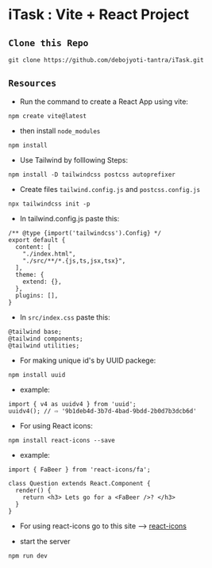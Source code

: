 # iTask : Vite + React Project

## `Clone this Repo`
```
git clone https://github.com/debojyoti-tantra/iTask.git
```

## `Resources`

- Run the command to create a React App using vite:
```
npm create vite@latest
```

- then install `node_modules`
```
npm install
```

- Use Tailwind by folllowing Steps:
```
npm install -D tailwindcss postcss autoprefixer
```

- Create files `tailwind.config.js` and `postcss.config.js`
```
npx tailwindcss init -p
```

- In tailwind.config.js paste this:
```
/** @type {import('tailwindcss').Config} */
export default {
  content: [
    "./index.html",
    "./src/**/*.{js,ts,jsx,tsx}",
  ],
  theme: {
    extend: {},
  },
  plugins: [],
}
```

- In `src/index.css` paste this:
```
@tailwind base;
@tailwind components;
@tailwind utilities;
```

- For making unique id's by UUID packege:
```
npm install uuid
```

- example:
```
import { v4 as uuidv4 } from 'uuid';
uuidv4(); // ⇨ '9b1deb4d-3b7d-4bad-9bdd-2b0d7b3dcb6d'
```

- For using React icons:
```
npm install react-icons --save
```

- example:
```
import { FaBeer } from 'react-icons/fa';

class Question extends React.Component {
  render() {
    return <h3> Lets go for a <FaBeer />? </h3>
  }
}
```

- For using react-icons go to this site -->
<a href="https://react-icons.github.io/react-icons/">react-icons</a>


- start the server
```
npm run dev
```
